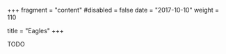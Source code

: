+++
fragment = "content"
#disabled = false
date = "2017-10-10"
weight = 110

title = "Eagles"
+++

TODO